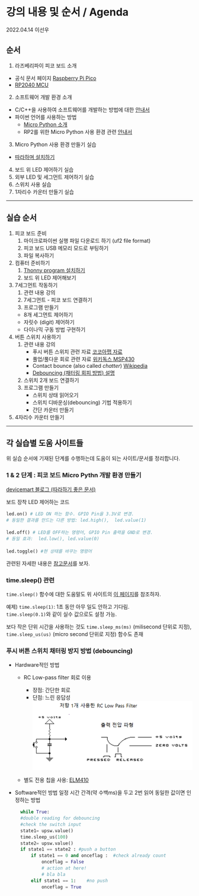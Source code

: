 # 강의 내용 및 순서 / Agenda

2022.04.14
이선우

## 순서
1. 라즈베리파이 피코 보드 소개
  - 공식 문서 페이지 [Raspberry Pi Pico](https://www.raspberrypi.com/documentation/microcontrollers/raspberry-pi-pico.html)
  - [RP2040 MCU](https://www.raspberrypi.com/documentation/microcontrollers/rp2040.html#welcome-to-rp2040)

2. 소프트웨어 개발 환경 소개
  - C/C++을 사용하여 소프트웨어를 개발하는 방법에 대한 [안내서](https://datasheets.raspberrypi.com/pico/raspberry-pi-pico-c-sdk.pdf)
  - 파이썬 언어를 사용하는 방법
    - [Micro Python 소개](https://www.raspberrypi.com/documentation/microcontrollers/micropython.html#what-is-micropython)
    - RP2를 위한 Micro Python 사용 환경 관련 [안내서](https://datasheets.raspberrypi.com/pico/raspberry-pi-pico-python-sdk.pdf)

3. Micro Python 사용 환경 만들기 실습
 - [따라하며 설치하기](https://www.raspberrypi.com/documentation/microcontrollers/micropython.html)
4. 보드 위 LED 제어하기 실습
5. 외부 LED 및 세그먼트 제어하기 실습
6. 스위치 사용 실습
7. 1자리수 카운터 만들기 실습

---

## 실습 순서
1. 피코 보드 준비
   1. 마이크로파이썬 실행 파일 다운로드 하기 (uf2 file format)
   2. 피코 보드 USB 메모리 모드로 부팅하기
   3. 파일 복사하기
2. 컴퓨터 준비하기
   1. [Thonny program 설치하기](https://thonny.org/)
   2. 보드 위 LED 제어해보기
3. 7세그먼트 작동하기
   1. 관련 내용 강의
   2. 7세그먼트 - 피코 보드 연결하기
   3. 프로그램 만들기
     - 8개 세그먼트 제어하기
     - 자릿수 (digit) 제어하기
     - 다이나믹 구동 방법 구현하기
4. 버튼 스위치 사용하기
   1. 관련 내용 강의
      - 푸시 버튼 스위치 관련 자료 [코코아팹 자료](https://kocoafab.cc/learn/2)
      - 풀업/풀다운 회로 관련 자료 [위키독스 MSP430](https://wikidocs.net/28690)
      - Contact bounce (also called _chatter_) [Wikipedia](https://en.wikipedia.org/wiki/Switch#Contact_bounce)
      - [Debouncing (채터링 회피 방법) 설명](#푸시-버튼-스위치-채터링-방지-방법-debouncing)
   2. 스위치 2개 보드 연결하기
   3. 프로그램 만들기
      - 스위치 상태 읽어오기
      - 스위치 디바운싱(debouncing) 기법 적용하기
      - 간단 카운터 만들기
5. 4자리수 카운터 만들기

---

## 각 실습별 도움 사이트들
위 실습 순서에 기재된 단계를 수행하는데 도움이 되는 사이트/문서를 정리합니다.

### 1 & 2 단계 : 피코 보드 Micro Pythn 개발 환경  만들기
  
[devicemart 블로그 (따라하기 좋은 문서)](https://devicemart.blogspot.com/2021/06/pc-python.html)

보드 장착 LED 제어하는 코드
  ```python
  led.on() # LED ON 하는 함수. GPIO Pin을 3.3V로 변경.
  # 동일한 결과를 만드는 다른 방법: led.high(),  led.value(1)

  led.off() # LED를 OFF하는 명령어, GPIO Pin 출력을 GND로 변경.
  # 동일 효과:  led.low(), led.value(0)

  led.toggle() #현 상태를 바꾸는 명령어
  ```
관련된 자세한 내용은 [참고문서](https://docs.micropython.org/en/latest/library/machine.Pin.html)를 보자.

### time.sleep() 관련

`time.sleep()` 함수에 대한 도움말도 위 사이트의 [이 페이지](https://docs.micropython.org/en/latest/library/time.html?highlight=sleep#time.sleep)를 참조하자.
  
예제) `time.sleep(1)`: 1초 동안 아무 일도 안하고 기다림.  
      `time.sleep(0.1)`와 같이 실수 값으로도 설정 가능.
        
보다 작은 단위 시간을 사용하는 것도 `time.sleep_ms(ms)` (milisecond 단위로 지정), `time.sleep_us(us)` (micro second 단위로 지정) 함수도 존재

### 푸시 버튼 스위치 채터링 방지 방법 (**debouncing**)
  
- Hardware적인 방법
  - RC Low-pass filter 회로 이용 
    - 장점: 간단한 회로
    - 단점: 느린 응답성
      ![회로도 및 출력 전압 파형](rc_lpf_circuit.png)
         
  - 별도 전용 칩을 사용: [ELM410](https://pdf1.alldatasheet.co.kr/datasheet-pdf/view/142617/ELM/ELM410.html)
- Software적인 방법 
  일정 시간 간격(약 수백ms)을 두고 2번 읽어 동일한 값이면 인정하는 방법
  ```python
    while True:
    #double reading for debouncing
    #check the switch input
    state1= upsw.value() 
    time.sleep_us(100)
    state2= upsw.value()
    if state1 == state2 : #push a button
        if state1 == 0 and onceflag :  #check already count
            onceflag = False
            # action at here!
            # bla bla
        elif state1 == 1:    #no push
            onceflag = True
  ```